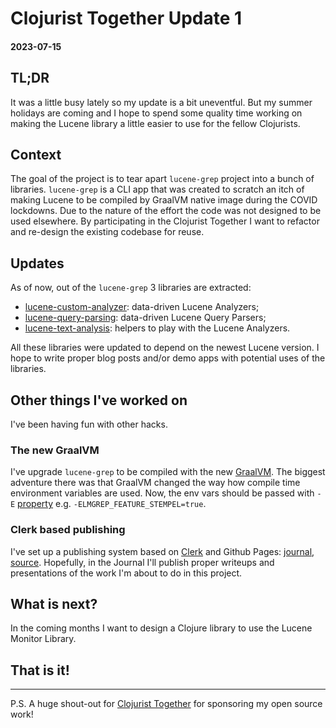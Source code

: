 # Clojurist Together Update 1

#### 2023-07-15

## TL;DR

It was a little busy lately so my update is a bit uneventful.
But my summer holidays are coming and I hope to spend some quality time working on making the Lucene library a little easier to use for the fellow Clojurists.

## Context

The goal of the project is to tear apart `lucene-grep` project into a bunch of libraries.
`lucene-grep` is a CLI app that was created to scratch an itch of making Lucene to be compiled by GraalVM native image during the COVID lockdowns.
Due to the nature of the effort the code was not designed to be used elsewhere.
By participating in the Clojurist Together I want to refactor and re-design the existing codebase for reuse.

## Updates

As of now, out of the `lucene-grep` 3 libraries are extracted:
- [lucene-custom-analyzer](https://github.com/dainiusjocas/lucene-custom-analyzer): data-driven Lucene Analyzers; 
- [lucene-query-parsing](https://github.com/dainiusjocas/lucene-query-parsing): data-driven Lucene Query Parsers;
- [lucene-text-analysis](https://github.com/dainiusjocas/lucene-text-analysis): helpers to play with the Lucene Analyzers.

All these libraries were updated to depend on the newest Lucene version.
I hope to write proper blog posts and/or demo apps with potential uses of the libraries.

## Other things I've worked on

I've been having fun with other hacks.

### The new GraalVM

I've upgrade `lucene-grep` to be compiled with the new [GraalVM](https://github.com/dainiusjocas/lucene-grep/commit/7343db1413ef5d3c1c89547b091a1bdb7c5d2fe2).
The biggest adventure there was that GraalVM changed the way how compile time environment variables are used.
Now, the env vars should be passed with `-E` [property](https://www.graalvm.org/latest/reference-manual/native-image/overview/BuildOptions/#non-standard-options) e.g. `-ELMGREP_FEATURE_STEMPEL=true`.

### Clerk based publishing 

I've set up a publishing system based on [Clerk](https://github.com/nextjournal/clerk) and Github Pages: [journal](https://www.jocas.lt/journal/), [source](https://github.com/dainiusjocas/journal).
Hopefully, in the Journal I'll publish proper writeups and presentations of the work I'm about to do in this project.

## What is next?

In the coming months I want to design a Clojure library to use the Lucene Monitor Library.

## That is it!

---

P.S. A huge shout-out for [Clojurist Together](https://www.clojuriststogether.org) for sponsoring my open source work!
